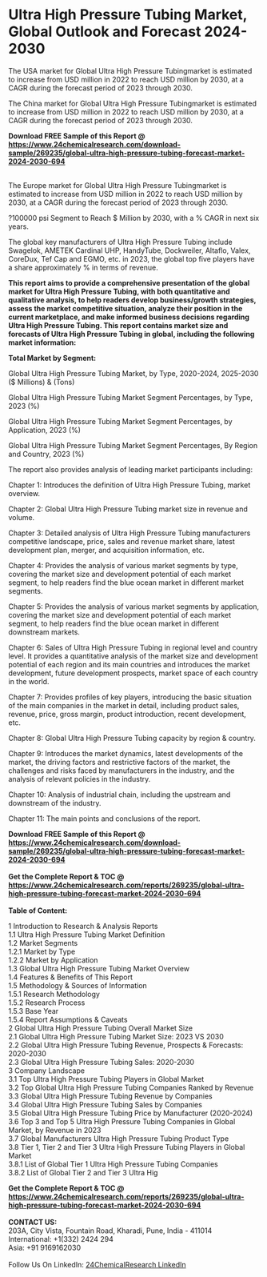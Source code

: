 <h1>Ultra High Pressure Tubing Market, Global Outlook and Forecast 2024-2030</h1><p>The USA market for Global Ultra High Pressure Tubingmarket is estimated to increase from USD million in 2022 to reach USD million by 2030, at a CAGR during the forecast period of 2023 through 2030.</p><p>
</p><p>The China market for Global Ultra High Pressure Tubingmarket is estimated to increase from USD million in 2022 to reach USD million by 2030, at a CAGR during the forecast period of 2023 through 2030.</p><div><b>Download FREE Sample of this Report @ 
            <a href="https://www.24chemicalresearch.com/download-sample/269235/global-ultra-high-pressure-tubing-forecast-market-2024-2030-694">
            https://www.24chemicalresearch.com/download-sample/269235/global-ultra-high-pressure-tubing-forecast-market-2024-2030-694</a></b></div><br><p>
</p><p>The Europe market for Global Ultra High Pressure Tubingmarket is estimated to increase from USD million in 2022 to reach USD million by 2030, at a CAGR during the forecast period of 2023 through 2030.</p><p>
?100000 psi Segment to Reach $ Million by 2030, with a % CAGR in next six years.</p><p>
The global key manufacturers of Ultra High Pressure Tubing include Swagelok, AMETEK Cardinal UHP, HandyTube, Dockweiler, Altaflo, Valex, CoreDux, Tef Cap and EGMO, etc. in 2023, the global top five players have a share approximately % in terms of revenue.</p><p>
<strong>This report aims to provide a comprehensive presentation of the global market for Ultra High Pressure Tubing, with both quantitative and qualitative analysis, to help readers develop business/growth strategies, assess the market competitive situation, analyze their position in the current marketplace, and make informed business decisions regarding Ultra High Pressure Tubing. This report contains market size and forecasts of Ultra High Pressure Tubing in global, including the following market information:</strong></p><p>
</p><p>
<strong>Total Market by Segment:</strong></p><p>
Global Ultra High Pressure Tubing Market, by Type, 2020-2024, 2025-2030 ($ Millions) &amp; (Tons)</p><p>
Global Ultra High Pressure Tubing Market Segment Percentages, by Type, 2023 (%)</p><p>
</p><p>
Global Ultra High Pressure Tubing Market Segment Percentages, by Application, 2023 (%)</p><p>
</p><p>
Global Ultra High Pressure Tubing Market Segment Percentages, By Region and Country, 2023 (%)</p><p>
</p><p>
</p><p></p><p>
The report also provides analysis of leading market participants including:</p><p>
</p><p>
</p><p>
Chapter 1: Introduces the definition of Ultra High Pressure Tubing, market overview.</p><p>
Chapter 2: Global Ultra High Pressure Tubing market size in revenue and volume.</p><p>
Chapter 3: Detailed analysis of Ultra High Pressure Tubing manufacturers competitive landscape, price, sales and revenue market share, latest development plan, merger, and acquisition information, etc.</p><p>
Chapter 4: Provides the analysis of various market segments by type, covering the market size and development potential of each market segment, to help readers find the blue ocean market in different market segments.</p><p>
Chapter 5: Provides the analysis of various market segments by application, covering the market size and development potential of each market segment, to help readers find the blue ocean market in different downstream markets.</p><p>
Chapter 6: Sales of Ultra High Pressure Tubing in regional level and country level. It provides a quantitative analysis of the market size and development potential of each region and its main countries and introduces the market development, future development prospects, market space of each country in the world.</p><p>
Chapter 7: Provides profiles of key players, introducing the basic situation of the main companies in the market in detail, including product sales, revenue, price, gross margin, product introduction, recent development, etc.</p><p>
Chapter 8: Global Ultra High Pressure Tubing capacity by region &amp; country.</p><p>
Chapter 9: Introduces the market dynamics, latest developments of the market, the driving factors and restrictive factors of the market, the challenges and risks faced by manufacturers in the industry, and the analysis of relevant policies in the industry.</p><p>
Chapter 10: Analysis of industrial chain, including the upstream and downstream of the industry.</p><p>
Chapter 11: The main points and conclusions of the report.</p><div><b>Download FREE Sample of this Report @ 
            <a href="https://www.24chemicalresearch.com/download-sample/269235/global-ultra-high-pressure-tubing-forecast-market-2024-2030-694">
            https://www.24chemicalresearch.com/download-sample/269235/global-ultra-high-pressure-tubing-forecast-market-2024-2030-694</a></b></div><br><div><b>Get the Complete Report & TOC @ 
            <a href="https://www.24chemicalresearch.com/reports/269235/global-ultra-high-pressure-tubing-forecast-market-2024-2030-694">
            https://www.24chemicalresearch.com/reports/269235/global-ultra-high-pressure-tubing-forecast-market-2024-2030-694</a></b></div><br>
            <b>Table of Content:</b><p>1 Introduction to Research & Analysis Reports<br />
    1.1 Ultra High Pressure Tubing Market Definition<br />
    1.2 Market Segments<br />
        1.2.1 Market by Type<br />
        1.2.2 Market by Application<br />
    1.3 Global Ultra High Pressure Tubing Market Overview<br />
    1.4 Features & Benefits of This Report<br />
    1.5 Methodology & Sources of Information<br />
        1.5.1 Research Methodology<br />
        1.5.2 Research Process<br />
        1.5.3 Base Year<br />
        1.5.4 Report Assumptions & Caveats<br />
2 Global Ultra High Pressure Tubing Overall Market Size<br />
    2.1 Global Ultra High Pressure Tubing Market Size: 2023 VS 2030<br />
    2.2 Global Ultra High Pressure Tubing Revenue, Prospects & Forecasts: 2020-2030<br />
    2.3 Global Ultra High Pressure Tubing Sales: 2020-2030<br />
3 Company Landscape<br />
    3.1 Top Ultra High Pressure Tubing Players in Global Market<br />
    3.2 Top Global Ultra High Pressure Tubing Companies Ranked by Revenue<br />
    3.3 Global Ultra High Pressure Tubing Revenue by Companies<br />
    3.4 Global Ultra High Pressure Tubing Sales by Companies<br />
    3.5 Global Ultra High Pressure Tubing Price by Manufacturer (2020-2024)<br />
    3.6 Top 3 and Top 5 Ultra High Pressure Tubing Companies in Global Market, by Revenue in 2023<br />
    3.7 Global Manufacturers Ultra High Pressure Tubing Product Type<br />
    3.8 Tier 1, Tier 2 and Tier 3 Ultra High Pressure Tubing Players in Global Market<br />
        3.8.1 List of Global Tier 1 Ultra High Pressure Tubing Companies<br />
        3.8.2 List of Global Tier 2 and Tier 3 Ultra Hig</p><div><b>Get the Complete Report & TOC @ 
            <a href="https://www.24chemicalresearch.com/reports/269235/global-ultra-high-pressure-tubing-forecast-market-2024-2030-694">
            https://www.24chemicalresearch.com/reports/269235/global-ultra-high-pressure-tubing-forecast-market-2024-2030-694</a></b></div><br><b>CONTACT US:</b><br>
            203A, City Vista, Fountain Road, Kharadi, Pune, India - 411014<br>
            International: +1(332) 2424 294<br>
            Asia: +91 9169162030 <br><br>
            Follow Us On LinkedIn: <a href="https://www.linkedin.com/company/24chemicalresearch/">24ChemicalResearch LinkedIn</a>